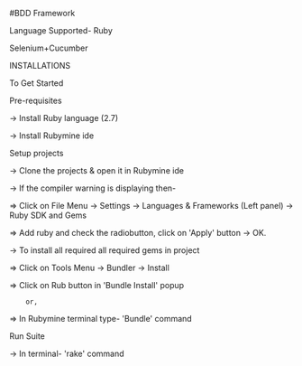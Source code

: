#BDD Framework

Language Supported- Ruby

Selenium+Cucumber

INSTALLATIONS

To Get Started

Pre-requisites

-> Install Ruby language (2.7)

-> Install Rubymine ide

Setup projects

-> Clone the projects & open it in Rubymine ide

-> If the compiler warning is displaying then-

  => Click on File Menu -> Settings -> Languages & Frameworks (Left panel) -> Ruby SDK and Gems
  
  => Add ruby and check the radiobutton, click on 'Apply' button -> OK.
  
-> To install all required all required gems in project

  => Click on Tools Menu -> Bundler -> Install
  
  => Click on Rub button in 'Bundle Install' popup
  
        or,
        
  => In Rubymine terminal type- 'Bundle' command
  
  
Run Suite

-> In terminal- 'rake' command
  
